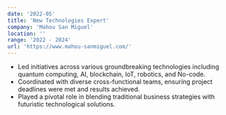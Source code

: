```yaml
---
date: '2022-05'
title: 'New Technologies Expert'
company: 'Mahou San Miguel'
location: ''
range: '2022 - 2024'
url: 'https://www.mahou-sanmiguel.com/'
---
```


- Led initiatives across various groundbreaking technologies including quantum computing, AI, blockchain, IoT, robotics, and No-code.
- Coordinated with diverse cross-functional teams, ensuring project deadlines were met and results achieved.
- Played a pivotal role in blending traditional business strategies with futuristic technological solutions.
